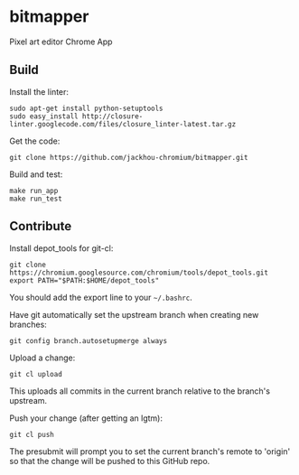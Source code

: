 bitmapper
=========

Pixel art editor Chrome App

Build
-----

Install the linter:

    sudo apt-get install python-setuptools
    sudo easy_install http://closure-linter.googlecode.com/files/closure_linter-latest.tar.gz

Get the code:

    git clone https://github.com/jackhou-chromium/bitmapper.git

Build and test:

    make run_app
    make run_test

Contribute
----------

Install depot_tools for git-cl:

    git clone https://chromium.googlesource.com/chromium/tools/depot_tools.git
    export PATH="$PATH:$HOME/depot_tools"

You should add the export line to your `~/.bashrc`.

Have git automatically set the upstream branch when creating new branches:

    git config branch.autosetupmerge always

Upload a change:

    git cl upload

This uploads all commits in the current branch relative to the branch's
upstream.

Push your change (after getting an lgtm):

    git cl push

The presubmit will prompt you to set the current branch's remote to 'origin' so
that the change will be pushed to this GitHub repo.
